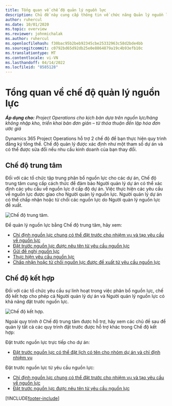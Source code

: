 ```yaml
---
title: Tổng quan về chế độ quản lý nguồn lực
description: Chủ đề này cung cấp thông tin về chức năng Quản lý nguồn lực trong Dynamics 365 Project Operations.
author: ruhercul
ms.date: 10/01/2020
ms.topic: overview
ms.reviewer: johnmichalak
ms.author: ruhercul
ms.openlocfilehash: f30bac95b2beb92345cbe25332963c58d2bde4bb
ms.sourcegitcommit: c0792bd65d92db25e0e8864879a19c4b93efb10c
ms.translationtype: MT
ms.contentlocale: vi-VN
ms.lasthandoff: 04/14/2022
ms.locfileid: "8585128"
---
```

# <a name="resource-management-modes-overview"></a>Tổng quan về chế độ quản lý nguồn lực

_**Áp dụng cho:** Project Operations cho kịch bản dựa trên nguồn lực/hàng không nhập kho, triển khai bản đơn giản – từ thỏa thuận đến lập hóa đơn ước giá_


Dynamics 365 Project Operations hỗ trợ 2 chế độ để bạn thực hiện quy trình đăng ký tổng thể. Chế độ quản lý được xác định như một tham số dự án và có thể được sửa đổi nếu nhu cầu kinh doanh của bạn thay đổi.    

## <a name="central-mode"></a>Chế độ trung tâm
Đối với các tổ chức tập trung phân bổ nguồn lực cho các dự án, Chế độ trung tâm cung cấp cách thức để đảm bảo Người quản lý dự án có thể xác định các yêu cầu về nguồn lực ở cấp độ dự án. Việc thực hiện các yêu cầu về nguồn lực được giao cho Người quản lý nguồn lực. Người quản lý dự án có thể chấp nhận hoặc từ chối các nguồn lực do Người quản lý nguồn lực đề xuất.

![Chế độ trung tâm.](./media/resource-management-central.png)

Để quản lý nguồn lực bằng Chế độ trung tâm, hãy xem:

- [Chỉ định nguồn lực chung có thể đặt trước cho nhiệm vụ và tạo yêu cầu về nguồn lực](/dynamics365/project-service/assign-generic-bookable-resource)
- [Đặt trước nguồn lực được nêu tên từ yêu cầu nguồn lực](/dynamics365/project-service/book-named-resource)
- [Gửi đề nghị nguồn lực](/dynamics365/project-service/submit-resource-request)
- [Thực hiện yêu cầu nguồn lực](/dynamics365/project-service/resource-management-fulfill-requests)
- [Chấp nhận hoặc từ chối nguồn lực được đề xuất từ yêu cầu nguồn lực](/dynamics365/project-service/accept-reject-proposed-resource)

## <a name="hybrid-mode"></a>Chế độ kết hợp
Đối với các tổ chức yêu cầu sự linh hoạt trong việc phân bổ nguồn lực, chế độ kết hợp cho phép cả Người quản lý dự án và Người quản lý nguồn lực có khả năng đặt trước nguồn lực.

![Chế độ kết hợp.](./media/resource-management-hybrid.png)

Ngoài quy trình ở Chế độ trung tâm được hỗ trợ, hãy xem các chủ đề sau để quản lý tất cả các quy trình đặt trước được hỗ trợ khác trong Chế độ kết hợp:

Đặt trước nguồn lực trực tiếp cho dự án:
- [Đặt trước nguồn lực có thể đặt lịch có tên cho nhóm dự án và chỉ định nhiệm vụ](/dynamics365/project-service/assign-named-bookable-resource)

Đặt trước nguồn lực từ yêu cầu nguồn lực:
- [Chỉ định nguồn lực chung có thể đặt trước cho nhiệm vụ và tạo yêu cầu về nguồn lực](/dynamics365/project-service/assign-generic-bookable-resource)
- [Đặt trước nguồn lực được nêu tên từ yêu cầu nguồn lực](/dynamics365/project-service/book-named-resource)


[!INCLUDE[footer-include](../includes/footer-banner.md)]